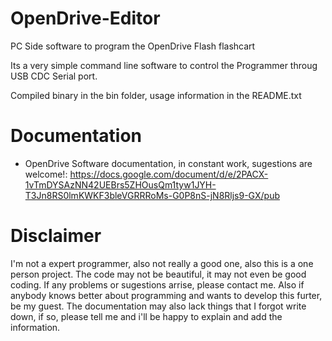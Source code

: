 # OpenDrive-Editor
PC Side software to program the OpenDrive Flash flashcart

Its a very simple command line software to control the Programmer throug USB CDC Serial port.

Compiled binary in the bin folder, usage information in the README.txt

# Documentation
- OpenDrive Software documentation, in constant work, sugestions are welcome!: https://docs.google.com/document/d/e/2PACX-1vTmDYSAzNN42UEBrs5ZHOusQm1tyw1JYH-T3Jn8RS0lmKWKF3bleVGRRRoMs-G0P8nS-jN8Rljs9-GX/pub

# Disclaimer
I'm not a expert programmer, also not really a good one, also this is a one person project. The code may not be beautiful, it may not even be good coding. If any problems or sugestions arrise, please contact me. Also if anybody knows better about programming and wants to develop this furter, be my guest. The documentation may also lack things that I forgot write down, if so, please tell me and i'll be happy to explain and add the information.
